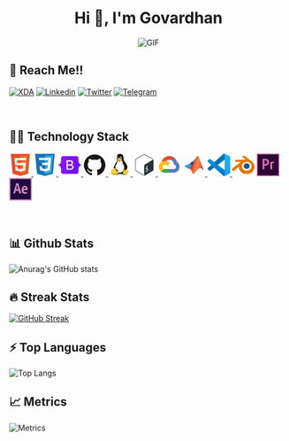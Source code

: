 <h1 align="center">Hi 👋, I'm Govardhan</h1>

 <p align="center"><img alt="GIF" src="https://github.com/dhanireddygovardhanreddy/dhanireddygovardhanreddy/blob/main/code.gif?raw=true" width="auto" height="330" /></p>

## 💬 Reach Me!!
<p align="left">
    <a href="https://forum.xda-developers.com/m/dhanireddygovardhanreddy.11982413/" target="blank"><img src="https://img.shields.io/badge/XDA_Developers-F59812?style=for-the-badge&logo=xda-developers&logoColor=white" alt="XDA" /></a>
    <a href="https://www.linkedin.com/in/dhanireddy-reddy-736743215/" target="blank"><img src="https://img.shields.io/badge/linkedin-%230077B5.svg?style=for-the-badge&logo=linkedin&logoColor=white" alt="Linkedin" /></a>
    <a href="#" target="blank"><img src="https://img.shields.io/badge/Twitter-1DA1F2?style=for-the-badge&logo=twitter&logoColor=white" alt="Twitter" /></a>
    <a href="https://t.me/squadgtx" target="blank"><img src="https://img.shields.io/badge/Telegram-2CA5E0?style=for-the-badge&logo=telegram&logoColor=white" alt="Telegram" /></a>
    </p>
 <br>
 
## 👨‍💻 Technology Stack
<p align="left" >
 <a href="#" onclick="return false;">
    <img src="https://raw.githubusercontent.com/devicons/devicon/master/icons/html5/html5-original.svg" width="40" height="41">
  </a>
  <a href="#" onclick="return false;">
    <img src="https://raw.githubusercontent.com/devicons/devicon/master/icons/css3/css3-original.svg" width="41" height="41"  />
  </a>
  <a href="#" onclick="return false;">
    <img src="https://raw.githubusercontent.com/devicons/devicon/master/icons/bootstrap/bootstrap-original.svg" width="41" height="41"  />
  </a>
  <a href="#" onclick="return false;">
    <img src="https://raw.githubusercontent.com/devicons/devicon/master/icons/github/github-original.svg" width="41" height="41"  />
  </a>
  <a href="#" onclick="return false;">
    <img src="https://raw.githubusercontent.com/devicons/devicon/master/icons/linux/linux-original.svg" width="41" height="41"  />
  </a>
 <a href="#" onclick="return false;">
    <img src="https://raw.githubusercontent.com/devicons/devicon/master/icons/bash/bash-original.svg" width="41" height="41"  />
  </a>
 </a href="#" onclick="return false;">
  <img src="https://raw.githubusercontent.com/devicons/devicon/master/icons/googlecloud/googlecloud-original.svg" width="41" height="41"  />
  </a>
  <a href="#" onclick="return false;">
    <img src="https://raw.githubusercontent.com/devicons/devicon/master/icons/matlab/matlab-original.svg" width="41" height="41"  />
  </a>
    <!--Tools -->
  <a href="#" onclick="return false;">
    <img src="https://raw.githubusercontent.com/devicons/devicon/master/icons/vscode/vscode-original.svg" width="41" height="41"  />
  </a>
 </a href="#" onclick="return false;">
 <img src="https://raw.githubusercontent.com/devicons/devicon/master/icons/blender/blender-original.svg" width="41"
  height="41" />
  </a>
  </a href="#" onclick="return false;">
 <img src="https://raw.githubusercontent.com/devicons/devicon/master/icons/premierepro/premierepro-original.svg" width="41"
  height="41" />
  </a>
  </a href="#" onclick="return false;">
 <img src="https://raw.githubusercontent.com/devicons/devicon/master/icons/aftereffects/aftereffects-original.svg" width="41"
  height="41" />
  </a>
  
   
</p>
 <br>

<!--## 🎧 Spotify Playing
[![spotify-github-profile](https://spotify-github-profile.vercel.app/api/view?uid=31ava2z75jx7afqyw6aautdf4twe&cover_image=true&theme=novatorem)](https://github.com/kittinan/spotify-github-profile)-->

<!--## 👨‍💻 Code Stats-->
<!--START_SECTION:waka-->
<!--END_SECTION:waka-->

## 📊 Github Stats
![Anurag's GitHub stats](https://github-readme-stats.vercel.app/api?username=dhanireddygovardhanreddy&show_icons=true&theme=dark)

## 🔥 Streak Stats
[![GitHub Streak](http://github-readme-streak-stats.herokuapp.com?user=dhanireddygovardhanreddy&theme=dark)](https://git.io/streak-stats)

## ⚡ Top Languages
![Top Langs](https://github-readme-stats.vercel.app/api/top-langs/?username=dhanireddygovardhanreddy&langs_count=5&theme=codeSTACKr&hide_border=true)

## 📈 Metrics
![Metrics](https://github.com/dhanireddygovardhanreddy/dhanireddygovardhanreddy/blob/main/github-metrics.svg)  



